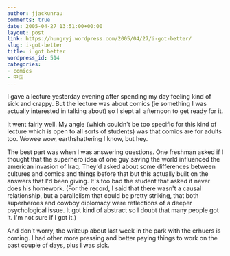 ```yaml
---
author: jjackunrau
comments: true
date: 2005-04-27 13:51:00+00:00
layout: post
link: https://hungryj.wordpress.com/2005/04/27/i-got-better/
slug: i-got-better
title: i got better
wordpress_id: 514
categories:
- comics
- 中国
---
```


I gave a lecture yesterday evening after spending my day feeling kind of sick and crappy.  But the lecture was about comics (ie something I was actually interested in talking about) so I slept all afternoon to get ready for it.
  

  
It went fairly well.  My angle (which couldn't be too specific for this kind of lecture which is open to all sorts of students) was that comics are for adults too.  Wowee wow, earthshattering I know, but hey.
  

  
The best part was when I was answering questions.  One freshman asked if I thought that the superhero idea of one guy saving the world influenced the american invasion of Iraq.  They'd asked about some differences between cultures and comics and things before that but this actually built on the answers that I'd been giving.  It's too bad the student that asked it never does his homework.  (For the record, I said that there wasn't a causal relationship, but a parallelism that could be pretty striking, that both superheroes and cowboy diplomacy were reflections of a deeper psychological issue.  It got kind of abstract so I doubt that many people got it.  I'm not sure if I got it.)
  

  
And don't worry, the writeup about last week in the park with the erhuers is coming.  I had other more pressing and better paying things to work on the past couple of days, plus I was sick.

